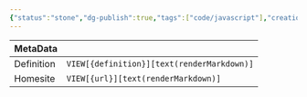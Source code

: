 ```yaml
---
{"status":"stone","dg-publish":true,"tags":["code/javascript"],"creation_date":"2024-05-03 21:51","definition":"Eleventy is a simpler static site generator","ms-learn-url":"undefined","url":"https://www.11ty.dev/","permalink":"/code/eleventy/","dgPassFrontmatter":true}
---
```


| MetaData   |                                            |
| ---------- | ------------------------------------------ |
| Definition | `VIEW[{definition}][text(renderMarkdown)]` |
| Homesite   | `VIEW[{url}][text(renderMarkdown)]`        |


